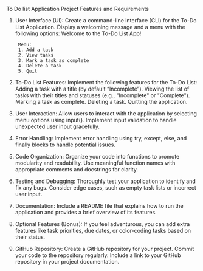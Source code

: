 To Do list Application Project Features and Requirements

1. User Interface (UI):
Create a command-line interface (CLI) for the To-Do List Application.
Display a welcoming message and a menu with the following options:
Welcome to the To-Do List App!

        Menu:
        1. Add a task
        2. View tasks
        3. Mark a task as complete
        4. Delete a task
        5. Quit

2. To-Do List Features:
Implement the following features for the To-Do List:
Adding a task with a title (by default “Incomplete”).
Viewing the list of tasks with their titles and statuses (e.g., "Incomplete" or "Complete").
Marking a task as complete.
Deleting a task.
Quitting the application.

3. User Interaction:
Allow users to interact with the application by selecting menu options using input().
Implement input validation to handle unexpected user input gracefully.

4. Error Handling:
Implement error handling using try, except, else, and finally blocks to handle potential issues.

5. Code Organization:
Organize your code into functions to promote modularity and readability.
Use meaningful function names with appropriate comments and docstrings for clarity.

6. Testing and Debugging:
Thoroughly test your application to identify and fix any bugs.
Consider edge cases, such as empty task lists or incorrect user input.

7. Documentation:
Include a README file that explains how to run the application and provides a brief overview of its features.

8. Optional Features (Bonus):
If you feel adventurous, you can add extra features like task priorities, due dates, or color-coding tasks based on their status.

9. GitHub Repository:
Create a GitHub repository for your project.
Commit your code to the repository regularly.
Include a link to your GitHub repository in your project documentation.